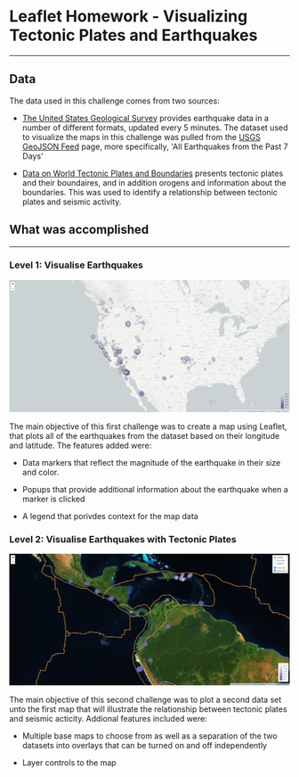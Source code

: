 # Leaflet Homework - Visualizing Tectonic Plates and Earthquakes
---

## Data 

The data used in this challenge comes from two sources:

* [The United States Geological Survey](https://earthquake.usgs.gov/) provides earthquake data in a number of different formats, updated every 5 minutes. The dataset used to visualize the maps in this challenge was pulled from the [USGS GeoJSON Feed](http://earthquake.usgs.gov/earthquakes/feed/v1.0/geojson.php) page, more specifically, 'All Earthquakes from the Past 7 Days'

* [Data on World Tectonic Plates and Boundaries](https://github.com/fraxen/tectonicplates) presents tectonic plates and their boundaires, and in addition orogens and information about the boundaries. This was used to identify a relationship between tectonic plates and seismic activity.


## What was accomplished 
---

### Level 1: Visualise Earthquakes

![Earthquake Map](Images/Leaflet_1.png)

The main objective of this first challenge was to create a map using Leaflet, that plots all of the earthquakes from the dataset based on their longitude and latitude. The features added were: 

* Data markers that reflect the magnitude of the earthquake in their size and color. 

* Popups that provide additional information about the earthquake when a marker is clicked

* A legend that porivdes context for the map data 


### Level 2: Visualise Earthquakes with Tectonic Plates

![Earthquake and Tectonic Map](Images/Leaflet_2.png)

The main objective of this second challenge was to plot a second data set unto the first map that will illustrate the relationship between tectonic plates and seismic acticity. Addional features included were: 

* Multiple base maps to choose from as well as a separation of the two datasets into overlays that can be turned on and off independently 

* Layer controls to the map 